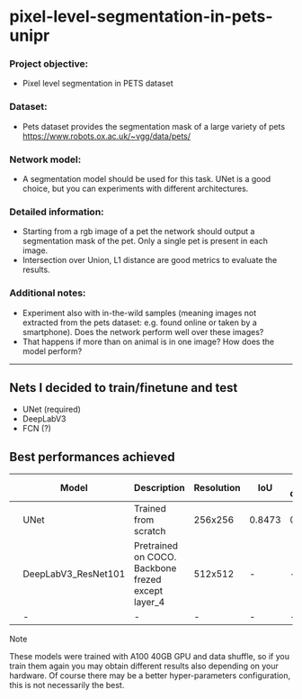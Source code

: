 # pixel-level-segmentation-in-pets-unipr

### Project objective:  
-	Pixel level segmentation in PETS dataset 
### Dataset:  
-	Pets dataset provides the segmentation mask of a large variety of pets https://www.robots.ox.ac.uk/~vgg/data/pets/
### Network model:  
-	A segmentation model should be used for this task. UNet is a good choice, but you can experiments with different architectures.
### Detailed information:  
-	Starting from a rgb image of a pet the network should output a segmentation mask of the pet. Only a single pet is present in each image.
-	Intersection over Union, L1 distance are good metrics to evaluate the results.
### Additional notes: 
-	Experiment also with in-the-wild samples (meaning images not extracted from the pets dataset: e.g. found online or taken by a smartphone). Does the network perform well over these images?
-	That happens if more than on animal is in one image? How does the model perform?

---

## Nets I decided to train/finetune and test
- UNet (required)
- DeepLabV3
- FCN (?)

## Best performances achieved

| | Model | Description | Resolution | IoU | L1 distance | Download | |
|-|-------------------|-------------------|----------|----------|----------|----------|-|
| | UNet | Trained from scratch | 256x256 | 0.8473 | 0.0574 | [weights](./unet/checkpoints/OxfordIIITPet_UNet_wd_1e_4.pth) | |
| | DeepLabV3_ResNet101 | Pretrained on COCO. Backbone frezed except layer_4 | 512x512 | - | - | - | |
| | - | - | - | - | - | - | |

> [!NOTE]
> These models were trained with A100 40GB GPU and data shuffle, so if you train them again you may obtain different results also depending on your hardware.
> Of course there may be a better hyper-parameters configuration, this is not necessarily the best.
